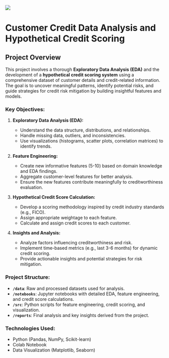 ![](https://github.com/shamabansal17/Credit_Score_Calculation/blob/main/credit_score.png)

# Customer Credit Data Analysis and Hypothetical Credit Scoring
## Project Overview

This project involves a thorough **Exploratory Data Analysis (EDA)** and the development of a **hypothetical credit scoring system** using a comprehensive dataset of customer details and credit-related information. The goal is to uncover meaningful patterns, identify potential risks, and guide strategies for credit risk mitigation by building insightful features and models.

### Key Objectives:
1. **Exploratory Data Analysis (EDA):**
   - Understand the data structure, distributions, and relationships.
   - Handle missing data, outliers, and inconsistencies.
   - Use visualizations (histograms, scatter plots, correlation matrices) to identify trends.

2. **Feature Engineering:**
   - Create new informative features (5-10) based on domain knowledge and EDA findings.
   - Aggregate customer-level features for better analysis.
   - Ensure the new features contribute meaningfully to creditworthiness evaluation.

3. **Hypothetical Credit Score Calculation:**
   - Develop a scoring methodology inspired by credit industry standards (e.g., FICO).
   - Assign appropriate weightage to each feature.
   - Calculate and assign credit scores to each customer.

4. **Insights and Analysis:**
   - Analyze factors influencing creditworthiness and risk.
   - Implement time-based metrics (e.g., last 3-6 months) for dynamic credit scoring.
   - Provide actionable insights and potential strategies for risk mitigation.

### Project Structure:
- **`/data`**: Raw and processed datasets used for analysis.
- **`/notebooks`**: Jupyter notebooks with detailed EDA, feature engineering, and credit score calculations.
- **`/src`**: Python scripts for feature engineering, credit scoring, and visualization.
- **`/reports`**: Final analysis and key insights derived from the project.


### Technologies Used:
- Python (Pandas, NumPy, Scikit-learn)
- Colab Notebook
- Data Visualization (Matplotlib, Seaborn)
